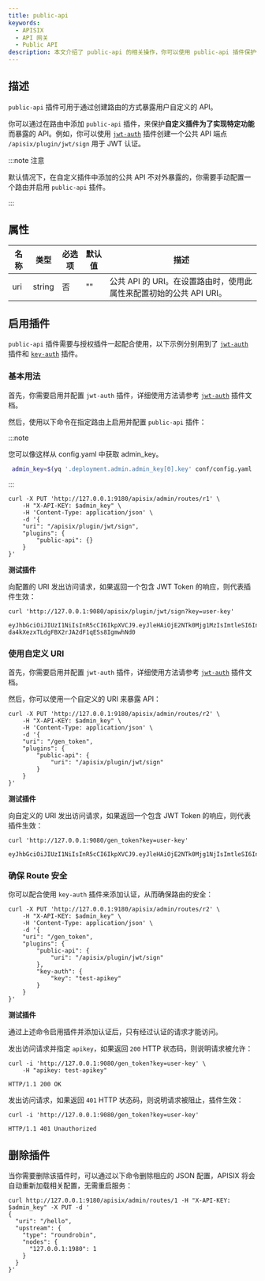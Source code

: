 ```yaml
---
title: public-api
keywords:
  - APISIX
  - API 网关
  - Public API
description: 本文介绍了 public-api 的相关操作，你可以使用 public-api 插件保护你需要暴露的 API 的端点。
---
```


<!--
#
# Licensed to the Apache Software Foundation (ASF) under one or more
# contributor license agreements.  See the NOTICE file distributed with
# this work for additional information regarding copyright ownership.
# The ASF licenses this file to You under the Apache License, Version 2.0
# (the "License"); you may not use this file except in compliance with
# the License.  You may obtain a copy of the License at
#
#     http://www.apache.org/licenses/LICENSE-2.0
#
# Unless required by applicable law or agreed to in writing, software
# distributed under the License is distributed on an "AS IS" BASIS,
# WITHOUT WARRANTIES OR CONDITIONS OF ANY KIND, either express or implied.
# See the License for the specific language governing permissions and
# limitations under the License.
#
-->

## 描述

`public-api` 插件可用于通过创建路由的方式暴露用户自定义的 API。

你可以通过在路由中添加 `public-api` 插件，来保护**自定义插件为了实现特定功能**而暴露的 API。例如，你可以使用 [`jwt-auth`](./jwt-auth.md) 插件创建一个公共 API 端点 `/apisix/plugin/jwt/sign` 用于 JWT 认证。

:::note 注意

默认情况下，在自定义插件中添加的公共 API 不对外暴露的，你需要手动配置一个路由并启用 `public-api` 插件。

:::

## 属性

| 名称  | 类型   | 必选项    | 默认值   | 描述                                                        |
|------|--------|----------|---------|------------------------------------------------------------|
| uri  | string | 否       | ""      | 公共 API 的 URI。在设置路由时，使用此属性来配置初始的公共 API URI。 |

## 启用插件

`public-api` 插件需要与授权插件一起配合使用，以下示例分别用到了 [`jwt-auth`](./jwt-auth.md) 插件和 [`key-auth`](./key-auth.md) 插件。

### 基本用法

首先，你需要启用并配置 `jwt-auth` 插件，详细使用方法请参考 [`jwt-auth`](./jwt-auth.md) 插件文档。

然后，使用以下命令在指定路由上启用并配置 `public-api` 插件：

:::note

您可以像这样从 config.yaml 中获取 admin_key。

```bash
 admin_key=$(yq '.deployment.admin.admin_key[0].key' conf/config.yaml | sed 's/"//g')
```

:::

```shell
curl -X PUT 'http://127.0.0.1:9180/apisix/admin/routes/r1' \
    -H "X-API-KEY: $admin_key" \
    -H 'Content-Type: application/json' \
    -d '{
    "uri": "/apisix/plugin/jwt/sign",
    "plugins": {
        "public-api": {}
    }
}'
```

**测试插件**

向配置的 URI 发出访问请求，如果返回一个包含 JWT Token 的响应，则代表插件生效：

```shell
curl 'http://127.0.0.1:9080/apisix/plugin/jwt/sign?key=user-key'
```

```shell
eyJhbGciOiJIUzI1NiIsInR5cCI6IkpXVCJ9.eyJleHAiOjE2NTk0Mjg1MzIsImtleSI6InVzZXIta2V5In0.NhrWrO-da4kXezxTLdgFBX2rJA2dF1qESs8IgmwhNd0
```

### 使用自定义 URI

首先，你需要启用并配置 `jwt-auth` 插件，详细使用方法请参考 [`jwt-auth`](./jwt-auth.md) 插件文档。

然后，你可以使用一个自定义的 URI 来暴露 API：

```shell
curl -X PUT 'http://127.0.0.1:9180/apisix/admin/routes/r2' \
    -H "X-API-KEY: $admin_key" \
    -H 'Content-Type: application/json' \
    -d '{
    "uri": "/gen_token",
    "plugins": {
        "public-api": {
            "uri": "/apisix/plugin/jwt/sign"
        }
    }
}'
```

**测试插件**

向自定义的 URI 发出访问请求，如果返回一个包含 JWT Token 的响应，则代表插件生效：

```shell
curl 'http://127.0.0.1:9080/gen_token?key=user-key'
```

```shell
eyJhbGciOiJIUzI1NiIsInR5cCI6IkpXVCJ9.eyJleHAiOjE2NTk0Mjg1NjIsImtleSI6InVzZXIta2V5In0.UVkXWbyGb8ajBNtxs0iAaFb2jTEWIlqTR125xr1ZMLc
```

### 确保 Route 安全

你可以配合使用 `key-auth` 插件来添加认证，从而确保路由的安全：

```shell
curl -X PUT 'http://127.0.0.1:9180/apisix/admin/routes/r2' \
    -H "X-API-KEY: $admin_key" \
    -H 'Content-Type: application/json' \
    -d '{
    "uri": "/gen_token",
    "plugins": {
        "public-api": {
            "uri": "/apisix/plugin/jwt/sign"
        },
        "key-auth": {
            "key": "test-apikey"
        }
    }
}'
```

**测试插件**

通过上述命令启用插件并添加认证后，只有经过认证的请求才能访问。

发出访问请求并指定 `apikey`，如果返回 `200` HTTP 状态码，则说明请求被允许：

```shell
curl -i 'http://127.0.0.1:9080/gen_token?key=user-key' \
    -H "apikey: test-apikey"
```

```shell
HTTP/1.1 200 OK
```

发出访问请求，如果返回 `401` HTTP 状态码，则说明请求被阻止，插件生效：

```shell
curl -i 'http://127.0.0.1:9080/gen_token?key=user-key'
```

```shell
HTTP/1.1 401 Unauthorized
```

## 删除插件

当你需要删除该插件时，可以通过以下命令删除相应的 JSON 配置，APISIX 将会自动重新加载相关配置，无需重启服务：

```shell
curl http://127.0.0.1:9180/apisix/admin/routes/1 -H "X-API-KEY: $admin_key" -X PUT -d '
{
  "uri": "/hello",
  "upstream": {
    "type": "roundrobin",
    "nodes": {
      "127.0.0.1:1980": 1
    }
  }
}'
```
